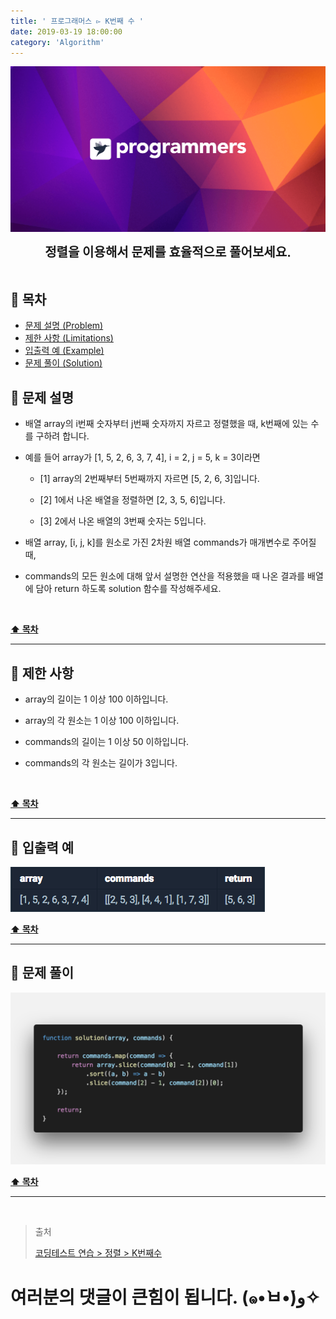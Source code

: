```yaml
---
title: ' 프로그래머스 ▻ K번째 수 '
date: 2019-03-19 18:00:00
category: 'Algorithm'
---
```


![](../images/logo.2.png)

<center><strong style="font-size: 20px;">정렬을 이용해서 문제를 효율적으로 풀어보세요.</strong></center>

<br />

## **💎 목차**

- [문제 설명 (Problem)](#-문제-설명)
- [제한 사항 (Limitations)](#-제한-사항)
- [입출력 예 (Example)](#-입출력-예)
- [문제 풀이 (Solution)](#-문제-풀이)

## **📕 문제 설명**

- 배열 array의 i번째 숫자부터 j번째 숫자까지 자르고 정렬했을 때, k번째에 있는 수를 구하려 합니다.

- 예를 들어 array가 [1, 5, 2, 6, 3, 7, 4], i = 2, j = 5, k = 3이라면

  - [1] array의 2번째부터 5번째까지 자르면 [5, 2, 6, 3]입니다.

  - [2] 1에서 나온 배열을 정렬하면 [2, 3, 5, 6]입니다.

  - [3] 2에서 나온 배열의 3번째 숫자는 5입니다.

- 배열 array, [i, j, k]를 원소로 가진 2차원 배열 commands가 매개변수로 주어질 때,

- commands의 모든 원소에 대해 앞서 설명한 연산을 적용했을 때 나온 결과를 배열에 담아 return 하도록 solution 함수를 작성해주세요.

<br />

**[⬆ 목차](#-목차)**

---

## **🔖 제한 사항**

- array의 길이는 1 이상 100 이하입니다.

- array의 각 원소는 1 이상 100 이하입니다.

- commands의 길이는 1 이상 50 이하입니다.

- commands의 각 원소는 길이가 3입니다.

<br />

**[⬆ 목차](#-목차)**

---

## **📙 입출력 예**

![](../images/sort/1.example.png)
<br />

**[⬆ 목차](#-목차)**

---

## **📘 문제 풀이**

![](../images/sort/1.solution.png)
<br />

**[⬆ 목차](#-목차)**

---

<br />

> 출처
>
> <a href="https://programmers.co.kr/learn/courses/30/lessons/42748" target="_blank">코딩테스트 연습 > 정렬 > K번째수</a>

# 여러분의 댓글이 큰힘이 됩니다. (๑•̀ㅂ•́)و✧
